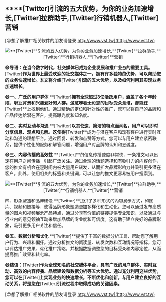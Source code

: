 ## ****[Twitter]**引流的五大优势，为你的业务加速增长,**[Twitter]**拉群助手,**[Twitter]**行销机器人,**[Twitter]**营销**

[😍想了解推广相关软件的朋友请登录 http://www.vst.tw](http://www.vst.tw)

 <center><img src="https://vst.tw/MP4/tuiguang/png/3.png" alt="**[Twitter]**引流的五大优势，为你的业务加速增长,**[Twitter]**拉群助手,**[Twitter]**行销机器人,**[Twitter]**营销"></center>

**😄导语：在当今数字时代，社交媒体已成为企业发展和推广业务的重要工具。**[Twitter]**作为世界上最受欢迎的社交媒体之一，拥有许多独特的优势，可以帮助您的业务快速增长。本文将介绍**[Twitter]**引流的五大优势，以及如何利用其实现业务加速增长。**

**😄一、广泛的用户群体**
**[Twitter]**拥有全球超过3亿活跃用户，涵盖了各个年龄段、职业背景和兴趣爱好的人群。这意味着无论您的目标受众是谁，都能在**[Twitter]**上找到他们。通过精确的定位和针对性的推广，您可以将自己的品牌和产品传达给潜在客户，提高曝光度和知名度。

**😄二、实时互动与沟通**
**[Twitter]**以其快速、简洁的特点而闻名，用户可以即时分享信息、观点和见解。这使得**[Twitter]**成为与潜在客户和现有客户进行实时互动和沟通的理想平台。通过回复、转发和点赞等方式，您可以与用户建立紧密联系，提供个性化的服务和解答问题，增强用户对品牌的认知和忠诚度。

**😄三、内容传播的高效性**
**[Twitter]**的信息传播速度非常快，一条推文可以迅速在用户之间传播，引起广泛关注。通过合理的话题选择和有吸引力的内容创作，您的推文有机会在短时间内被大量用户转发，从而扩大品牌影响力并吸引更多潜在客户。此外，使用相关的标签和关键词，可以让您的推文更容易被用户搜索到。

 <center><img src="https://vst.tw/MP4/tuiguang/png/4.png" alt="**[Twitter]**引流的五大优势，为你的业务加速增长,**[Twitter]**拉群助手,**[Twitter]**行销机器人,**[Twitter]**营销"></center>

四、形象塑造和品牌建设
**[Twitter]**提供了多种形式的内容展示方式，如图片、视频和链接等，使得品牌形象塑造更加多样化和生动化。您可以通过发布高质量的图片和视频展示产品特点，通过分享有价值的链接提供专业知识，以及通过与行业内的意见领袖互动来增加品牌的专业度和可信度。这有助于建立良好的品牌形象，吸引更多用户关注和信任。

**😄五、数据分析和优化**
**[Twitter]**提供了丰富的数据分析工具，帮助您了解用户行为、兴趣和偏好。通过分析推文的阅读量、转发次数和互动情况等指标，您可以评估推广效果、优化推广策略，并根据数据调整您的目标受众和内容定位，从而提高推广效果和转化率。

**😄结语：**[Twitter]**作为全球知名的社交媒体平台，具有广泛的用户群体、实时互动、高效的内容传播、品牌建设和数据分析等五大优势。通过充分利用这些优势，您可以在**[Twitter]**上实现业务的快速增长。不断优化和创新，与用户建立良好的互动关系，将是您在**[Twitter]**引流过程中取得成功的关键因素。**

[😍想了解推广相关软件的朋友请登录 http://www.vst.tw](http://www.vst.tw)



